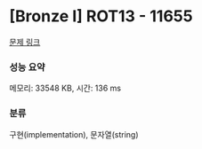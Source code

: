 # [Bronze I] ROT13 - 11655 

[문제 링크](https://www.acmicpc.net/problem/11655) 

### 성능 요약

메모리: 33548 KB, 시간: 136 ms

### 분류

구현(implementation), 문자열(string)

